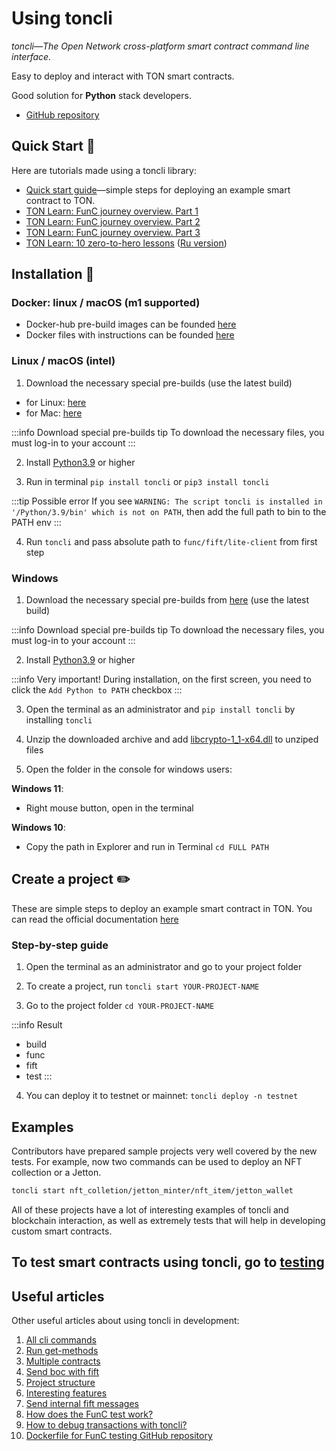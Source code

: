 # Using toncli

*toncli—The Open Network cross-platform smart contract command line interface.*

Easy to deploy and interact with TON smart contracts.

Good solution for **Python** stack developers.

* [GitHub repository](https://github.com/disintar/toncli)

## Quick Start 📌

Here are tutorials made using a toncli library:

* [Quick start guide](https://github.com/disintar/toncli/blob/master/docs/quick_start_guide.md)—simple steps for deploying an example smart contract to TON.
* [TON Learn: FunC journey overview. Part 1](https://blog.ton.org/func-journey)
* [TON Learn: FunC journey overview. Part 2](https://blog.ton.org/func-journey-2)
* [TON Learn: FunC journey overview. Part 3](https://blog.ton.org/func-journey-3)
* [TON Learn: 10 zero-to-hero lessons](https://github.com/romanovichim/TonFunClessons_Eng) ([Ru version](https://github.com/romanovichim/TonFunClessons_ru))

## Installation 💾

### Docker: linux / macOS (m1 supported)

* Docker-hub pre-build images can be founded [here](https://hub.docker.com/r/trinketer22/func_docker/)
* Docker files with instructions can be founded [here](https://github.com/Trinketer22/func_docker)

### Linux / macOS (intel)

1. Download the necessary special pre-builds (use the latest build)

* for Linux: [here](https://github.com/SpyCheese/ton/actions/workflows/ubuntu-compile.yml?query=branch%3Atoncli-local++)
* for Mac: [here](https://github.com/SpyCheese/ton/actions/workflows/macos-10.15-compile.yml?query=branch%3Atoncli-local)

:::info Download special pre-builds tip
To download the necessary files, you must log-in to your account
:::

2. Install [Python3.9](https://www.python.org/downloads/) or higher

3. Run in terminal `pip install toncli` or `pip3 install toncli`

:::tip Possible error
If you see `WARNING: The script toncli is installed in '/Python/3.9/bin' which is not on PATH`, then add the full path to bin to the PATH env
:::

4. Run `toncli` and pass absolute path to `func/fift/lite-client` from first step

### Windows

1. Download the necessary special pre-builds from [here](https://github.com/SpyCheese/ton/actions/workflows/win-2019-compile.yml?query=branch%3Atoncli-local) (use the latest build)

:::info Download special pre-builds tip
To download the necessary files, you must log-in to your account
:::

2. Install [Python3.9](https://www.python.org/downloads/) or higher

:::info Very important!
During installation, on the first screen, you need to click the `Add Python to PATH` checkbox
:::

3. Open the terminal as an administrator and `pip install toncli` by installing `toncli`

4. Unzip the downloaded archive and add [libcrypto-1_1-x64.dll](https://disk.yandex.ru/d/BJk7WPwr_JT0fw) to unziped files

5. Open the folder in the console for windows users:

**Windows 11**:

* Right mouse button, open in the terminal

**Windows 10**:

* Copy the path in Explorer and run in Terminal `cd FULL PATH`

## Create a project ✏️

These are simple steps to deploy an example smart contract in TON.
You can read the official documentation [here](https://github.com/disintar/toncli/blob/master/docs/quick_start_guide.md)

### Step-by-step guide

1. Open the terminal as an administrator and go to your project folder

2. To create a project, run `toncli start YOUR-PROJECT-NAME`

3. Go to the project folder `cd YOUR-PROJECT-NAME`

:::info Result

* build
* func
* fift
* test
  :::

4. You can deploy it to testnet or mainnet: `toncli deploy -n testnet`

## Examples

Contributors have prepared sample projects very well covered by the new tests. For example, now two commands can be used to deploy an NFT collection or a Jetton.

```bash
toncli start nft_colletion/jetton_minter/nft_item/jetton_wallet
```

All of these projects have a lot of interesting examples of toncli and blockchain interaction, as well as extremely tests that will help in developing custom smart contracts.

## To test smart contracts using toncli, go to [testing](/develop/smart-contracts/testing/toncli)

## Useful articles

Other useful articles about using toncli in development:

1. [All cli commands](https://github.com/disintar/toncli/blob/master/docs/advanced/commands.md)
2. [Run get-methods](https://github.com/disintar/toncli/blob/master/docs/advanced/get_methods.md)
3. [Multiple contracts](https://github.com/disintar/toncli/blob/master/docs/advanced/multiple_contracts.md)
4. [Send boc with fift](https://github.com/disintar/toncli/blob/master/docs/advanced/send_boc_with_fift.md)
5. [Project structure](https://github.com/disintar/toncli/blob/master/docs/advanced/project_structure.md)
6. [Interesting features](https://github.com/disintar/toncli/blob/master/docs/advanced/intresting_features.md)
7. [Send internal fift messages](https://github.com/disintar/toncli/blob/master/docs/advanced/send_fift_internal.md)
8. [How does the FunC test work?](https://github.com/disintar/toncli/blob/master/docs/advanced/func_tests_new.md)
9. [How to debug transactions with toncli?](https://github.com/disintar/toncli/blob/master/docs/advanced/transaction_debug.md)
10. [Dockerfile for FunC testing GitHub repository](https://github.com/Trinketer22/func_docker)
